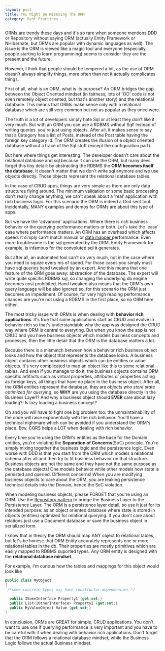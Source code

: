 ```yaml
---
layout: post
title: You Might Be Misusing The ORM
category: Best Practices
---
```


ORMs are trendy these days and it's so rare when someone mentions DDD or Repository without saying ORM (actually Entity Framework or NHibernate, but ORMs are popular with dynamic languages as well). The issue is the ORM is viewed like a magic tool and everyone (especially people starting to learn programming) seems to consider they are the present and the future.

 However, I think that people should be tempered a bit, as the use of ORM doesn't always simplify things, more often than not it actually complicates things.

 First of all, what is an ORM, what is its purpose? An ORM bridges the gap between the Object Oriented mindset (in fairness, lots of 'OO' code is not even remotely object oriented, but that's another story) and the relational database. This means that ORMs make sense only with a relational database which are still very common but not as popular as they once were.

 The truth is a lot of developers simply hate Sql or at least they don't like it very much. But with an ORM you can use a RDBMS without Sql! Instead of writing queries  you're just using objects. After all, it makes sense to say that a Category has a list of Posts, instead of the Post table having the foreign key category id. The ORM creates the illusion of a object oriented database without a trace of the Sql stuff (except the configuration part).

 But here where things get interesting. The developer doesn't care about the relational database and sql because it can use the ORM, but many devs forget this tiny detail: by abstracting the RDBMS the **ORM becomes itself the database.** It doesn't matter that we don't write sql anymore and we use objects directly. Those objects represent the relational database tables.

 In the case of CRUD apps, things are very simple as there are only data structures flying around. The minimum validation or some basic processing don't really change anything, we can't speak about a 'real' application with rich business logic. For this scenario the ORM is indeed a God sent tool. Incidentally, MANY examples and demos for ORMs are about this type of apps.

 But we have the 'advanced' applications. Where there is rich business behavior or the querying performance matters or both. Let's take the 'easy' case where performance matters. An ORM has an overhead which affects speed. It simply can't match manual or [data mapper ](https://github.com/sapiens/SqlFu)performance. Even more troublesome is the sql generated by the ORM. Entity Framework for example, is infamous for the convoluted sql it generates.

 But after all, an automated tool can't do very much, not in the case where you need to squize every ms of speed. For those cases you simply must have sql queries hand tweaked by an expert. And this means that one feature of the ORM goes away: abstraction of the database. The expert will write quite specific RDBMS sql, so changing the underlying db engine becomes cost prohibited. Hand tweaked also means that the ORM's own query language will be also ignored so, for this scenario the ORM just becomes an impediment. Of course, for very high reading performance chances are you're not using a RDBMS in the first place, so no ORM here either.

 The most tricky issue with ORMs is when dealing with **behavior rich applications**. It's true that some applications start as CRUD and evolve in behavior rich so that's understandable why the app was designed the CRUD way where ORM is central to everyting. But when you know the app is not CRUD and you have business objects which models business concepts and processes, then the little detail that the ORM is the database matters a lot.

 Because there is a mismatch between how a behavior rich business object looks and how the object that represents the database looks. A business object contains other business objects which can be entities or value objects. It's very complicated to map an object like this to some relational tables. And even if you manage to do it, the business objects contains ORM specific artifacts such as virtual properties, attributes or properties acting as foreign keys, all things that have no place in the business object. After all, the ORM entities represent the database, they are _objects who store state optimized for querying_, so **WHY** are you using the database directly in the Business Layer!? And why a business object should **EVER** care about lazy loading?! Is lazy loading a business concept?

 Oh and you will have to fight one big problem too: the unmaintainability of the code will raise exponentially with the rich behavior. You'll have a technical nightmare which can be avoided if you understand the ORM's place. Btw, CQRS helps a LOT when dealing with rich behavior.

 Every time you're using the ORM's entities as the base for the Domain entities, you're violating the **Separation of Concerns**(SoC) principle. You're simply mixing together the business logic and the persistence logic. Even worse with DDD is that you start from the ORM which models a relational schema after all and then try to fit business behavior on that structure. Business objects are not the same and they have not the same purpose as the database objects! One models behavior while other models how state is persisted and queried. Different concerns! When you are modifying business objects to care about the ORM, you are leaking persistence technical details into the Domain, hence the SoC violation.

 When modeling business objects, please FORGET that you're using an ORM. Use the [Repository pattern](http://www.sapiensworks.com/blog/post/2012/02/22/The-Repository-Pattern-Explained.aspx) to bridge the Business Layer to the Persistence Layer. The ORM is a persistence layer detail, so use it just for its intended purpose: as an object oriented database where state is stored in objects (entities) optimized for relational querying. If you don't care about relations just use a Document database or save the business object in serialized form.

 I know that in theory the ORM should map ANY object to relational tables, but let's be honest: that ORM Entity accurately represents one or more relational tables in the db. Their properties are mostly primitives which are easily mapped to RDBMS suported types. Any ORM entity is designed with the **relational database mindset**.

 For example, I'm curious how the tables and mappings for this object would look like

  

```csharp
public class MyObject
{
 /*some concrete types may have constructor dependencies */

  public ISomeInterface Property1 {get;set;}
  public List<IOtherInterface> Property2 {get;set;}
  public MyValueObject Value {get;set;}
}

```
  In conclusion, ORMs are GREAT for simple, CRUD applications. You don't want to use one if querying performance is very important and you have to be careful with it when dealing with behavior rich applications. Don't forget that the ORM follows a relational database mindset, while the Business Logic follows the actual Business mindset.


